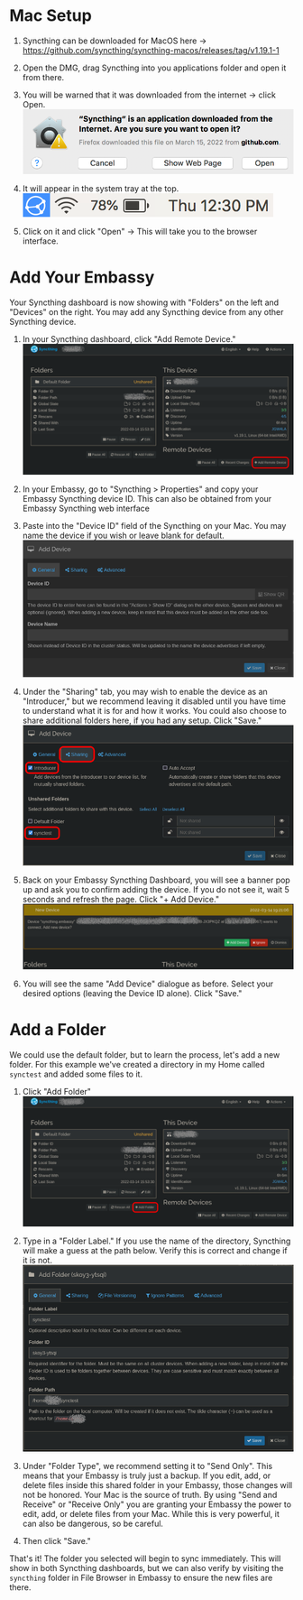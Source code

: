 # Mac Setup

1. Syncthing can be downloaded for MacOS here -> https://github.com/syncthing/syncthing-macos/releases/tag/v1.19.1-1
1. Open the DMG, drag Syncthing into you applications folder and open it from there.
1. You will be warned that it was downloaded from the internet -> click Open.
    ![Warning](/docs/assets/macwarning.png)

1. It will appear in the system tray at the top.
    ![Tray](/docs/assets/sycnthingsystemtray.png)

1. Click on it and click "Open" -> This will take you to the browser interface.

# Add Your Embassy

Your Syncthing dashboard is now showing with "Folders" on the left and "Devices" on the right.  You may add any Syncthing device from any other Syncthing device.

1. In your Syncthing dashboard, click "Add Remote Device."
    ![Add Device](/docs/assets/lin-syncthing4.png)

1. In your Embassy, go to "Syncthing > Properties" and copy your Embassy Syncthing device ID. This can also be obtained from your Embassy Syncthing web interface
1. Paste into the "Device ID" field of the Syncthing on your Mac.  You may name the device if you wish or leave blank for default.
    ![Device Options](/docs/assets/lin-syncthing5.png)

1. Under the "Sharing" tab, you may wish to enable the device as an "Introducer," but we recommend leaving it disabled until you have time to understand what it is for and how it works.  You could also choose to share additional folders here, if you had any setup.  Click "Save."
    ![Sharing](/docs/assets/lin-syncthing6.png)

1. Back on your Embassy Syncthing Dashboard, you will see a banner pop up and ask you to confirm adding the device.  If you do not see it, wait 5 seconds and refresh the page.  Click "+ Add Device."
    ![Connect](/docs/assets/lin-syncthing7.png)

1. You will see the same "Add Device" dialogue as before.  Select your desired options (leaving the Device ID alone).  Click "Save."

# Add a Folder

We could use the default folder, but to learn the process, let's add a new folder.  For this example we've created a directory in my Home called `synctest` and added some files to it.

1. Click "Add Folder"
    ![Add Folder](/docs/assets/lin-syncthing2.png)

1. Type in a "Folder Label."  If you use the name of the directory, Syncthing will make a guess at the path below.  Verify this is correct and change if it is not.
    ![Folder Options](/docs/assets/lin-syncthing3.png)

1. Under "Folder Type", we recommend setting it to "Send Only". This means that your Embassy is truly just a backup. If you edit, add, or delete files inside this shared folder in your Embassy, those changes will not be honored. Your Mac is the source of truth. By using "Send and Receive" or "Receive Only" you are granting your Embassy the power to edit, add, or delete files from your Mac. While this is very powerful, it can also be dangerous, so be careful.
1. Then click "Save."

That's it!  The folder you selected will begin to sync immediately.  This will show in both Syncthing dashboards, but we can also verify by visiting the `syncthing` folder in File Browser in Embassy to ensure the new files are there.
